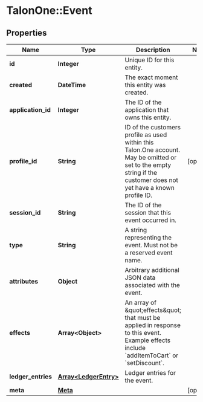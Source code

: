 # TalonOne::Event

## Properties
Name | Type | Description | Notes
------------ | ------------- | ------------- | -------------
**id** | **Integer** | Unique ID for this entity. | 
**created** | **DateTime** | The exact moment this entity was created. | 
**application_id** | **Integer** | The ID of the application that owns this entity. | 
**profile_id** | **String** | ID of the customers profile as used within this Talon.One account. May be omitted or set to the empty string if the customer does not yet have a known profile ID. | [optional] 
**session_id** | **String** | The ID of the session that this event occurred in. | 
**type** | **String** | A string representing the event. Must not be a reserved event name. | 
**attributes** | **Object** | Arbitrary additional JSON data associated with the event. | 
**effects** | **Array&lt;Object&gt;** | An array of \&quot;effects\&quot; that must be applied in response to this event. Example effects include &#x60;addItemToCart&#x60; or &#x60;setDiscount&#x60;.  | 
**ledger_entries** | [**Array&lt;LedgerEntry&gt;**](LedgerEntry.md) | Ledger entries for the event. | 
**meta** | [**Meta**](Meta.md) |  | [optional] 


